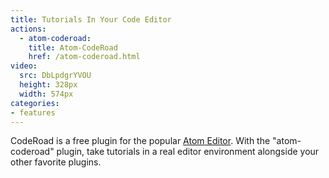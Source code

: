 ```yaml
---
title: Tutorials In Your Code Editor
actions:
  - atom-coderoad:
    title: Atom-CodeRoad
    href: /atom-coderoad.html
video:
  src: DbLpdgrYVOU
  height: 328px
  width: 574px
categories:
- features
---
```


CodeRoad is a free plugin for the popular [Atom Editor]("https://atom.io").
With the "atom-coderoad" plugin, take tutorials in a real editor environment alongside your other favorite plugins.
